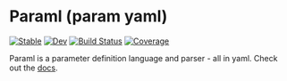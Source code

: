 # Paraml (param yaml)

[![Stable](https://img.shields.io/badge/docs-stable-blue.svg)](https://pph-collective.github.io/Paraml.jl/stable)
[![Dev](https://img.shields.io/badge/docs-dev-blue.svg)](https://pph-collective.github.io/Paraml.jl/dev)
[![Build Status](https://github.com/pph-collective/Paraml.jl/workflows/CI/badge.svg)](https://github.com/pph-collective/Paraml.jl/actions)
[![Coverage](https://codecov.io/gh/pph-collective/Paraml.jl/branch/master/graph/badge.svg)](https://codecov.io/gh/pph-collective/Paraml.jl)

Paraml is a parameter definition language and parser - all in yaml.  Check out the [docs](https://pph-collective.github.io/Paraml.jl/stable).

